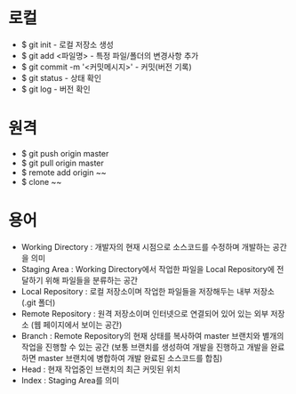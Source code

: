 # 로컬
* $ git init - 로컬 저장소 생성
* $ git add <파일명> - 특정 파일/폴더의 변경사항 추가
* $ git commit -m '<커밋메시지>' - 커밋(버전 기록)
* $ git status - 상태 확인
* $ git log - 버전 확인

# 원격
* $ git push origin master
* $ git pull origin master
* $ remote add origin ~~
* $ clone ~~

# 용어
* Working Directory : 개발자의 현재 시점으로 소스코드를 수정하며 개발하는 공간을 의미
* Staging Area : Working Directory에서 작업한 파일을 Local Repository에 전달하기 위해 파일들을 분류하는 공간
* Local Repository : 로컬 저장소이며 작업한 파일들을 저장해두는 내부 저장소 (.git 폴더)
* Remote Repository : 원격 저장소이며 인터넷으로 연결되어 있어 있는 외부 저장소 (웹 페이지에서 보이는 공간)
* Branch : Remote Repository의 현재 상태를 복사하여 master 브랜치와 별개의 작업을 진행할 수 있는 공간 (보통 브랜치를 생성하여 개발을 진행하고 개발을 완료하면 master 브랜치에 병합하여 개발 완료된 소스코드를 합침)
* Head : 현재 작업중인 브랜치의 최근 커밋된 위치
* Index : Staging Area를 의미